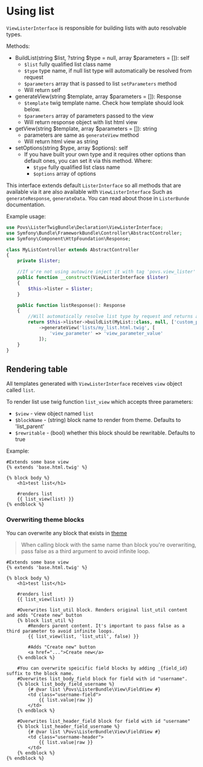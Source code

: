 # Using list

`ViewListerInterface` is responsible for building lists with auto resolvable types.

Methods:
- BuildList(string $list, ?string $type = null, array $parameters = []): self
   - `$list` fully qualified list class name
   - `$type` type name, if null list type will automatically be resolved from request
   - `$parameters` array that is passed to list `setParameters` method 
   - Will return self
- generateView(string $template, array $parameters = []): Response
   - `$template` twig template name. Check how template should look below.
   - `$parameters` array of parameters passed to the view
   - Will return response object with list html view
- getView(string $template, array $parameters = []): string 
   - parameters are same as `generateView` method
   - Will return html view as string
- setOptions(string $type, array $options): self 
   - If you have built your own type and it requires other options than default ones, you can set it via this method. Where:
     - `$type` fully qualified list class name
     - `$options` array of options
   
This interface extends default `ListerInterface` so all methods that are available via it are also available with `ViewListerInterface`
Such as `generateResponse`, `generateData`. You can read about those in `ListerBunde` documentation.

Example usage:

```` php 
use Povs\ListerTwigBundle\Declaration\ViewListerInterface;
use Symfony\Bundle\FrameworkBundle\Controller\AbstractController;
use Symfony\Component\HttpFoundation\Response;

class MyListController extends AbstractController
{
    private $lister;

    //If u're not using autowire inject it with tag 'povs.view_lister'
    public function __construct(ViewListerInterface $lister)
    {
        $this->lister = $lister;
    }

    public function listResponse(): Response
    {
        //Will automatically resolve list type by request and returns appropriate response (i.e. html view, export csv)
        return $this->lister->buildList(MyList::class, null, ['custom_parameter' => true])
            ->generateView('lists/my_list.html.twig', [
                'view_parameter' => 'view_parameter_value'
            ]);
    }
}
````


## Rendering table

All templates generated with `ViewListerInterface` receives `view` object called `list`.

To render list use twig function `list_view` which accepts three parameters:
 - `$view` - view object named `list`
 - `$blockName` - (string) block name to render from theme. Defaults to 'list_parent'
 - `$rewritable` - (bool) whether this block should be rewritable. Defaults to true
 
Example:

```` twig
#Extends some base view
{% extends 'base.html.twig' %}

{% block body %}
    <h1>test list</h1>
    
    #renders list
    {{ list_view(list) }}
{% endblock %}
````

### Overwriting theme blocks

You can overwrite any block that exists in [theme](themes.md)

> When calling block with the same name than block you're overwriting, pass false as a third argument to avoid infinite loop.

```` twig
#Extends some base view
{% extends 'base.html.twig' %}

{% block body %}
    <h1>test list</h1>
    
    #renders list
    {{ list_view(list) }}

    #Overwrites list_util block. Renders original list_util content and adds "Create new" button
    {% block list_util %}
        #Renders parent content. It's important to pass false as a third parameter to avoid infinite loops.
        {{ list_view(list, 'list_util', false) }}

        #Adds "Create new" button
        <a href="...">Create new</a>
    {% endblock %}

    #You can overwrite speicific field blocks by adding _{field_id} suffix to the block name. 
    #Overwrites list_body_field block for field with id "username".
    {% block list_body_field_username %}
        {# @var list \Povs\ListerBundle\View\FieldView #}
        <td class="username-field">
            {{ list.value|raw }}
        </td>
    {% endblock %}

    #Overwrites list_header_field block for field with id "username"
    {% block list_header_field_username %}
        {# @var list \Povs\ListerBundle\View\FieldView #}
        <td class="username-header">
            {{ list.value|raw }}
        </td>
    {% endblock %}
{% endblock %}
````

